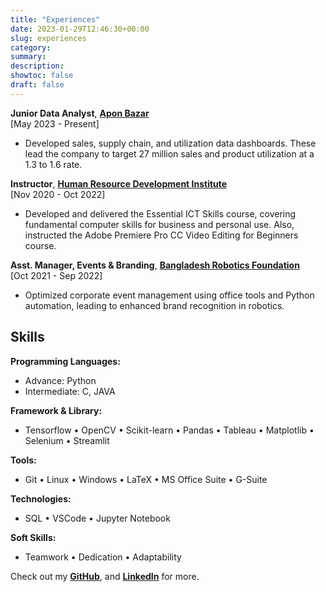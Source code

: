```yaml
---
title: "Experiences"
date: 2023-01-29T12:46:30+00:00
slug: experiences
category:
summary: 
description: 
showtoc: false
draft: false
---
```



**Junior Data Analyst**,  [**Apon Bazar**](https://www.apon-wellbeing.com/)   
[May 2023 - Present]  
- Developed sales, supply chain, and utilization data dashboards. These lead the company to target 27 million sales and product utilization at a 1.3 to 1.6 rate.


**Instructor**,   [**Human Resource Development Institute**](https://hrdi.ac/)   
[Nov 2020 - Oct 2022] 
- Developed and delivered the Essential ICT Skills course, covering fundamental
computer skills for business and personal use. Also, instructed the Adobe
Premiere Pro CC Video Editing for Beginners course.

**Asst. Manager, Events & Branding**,   [**Bangladesh Robotics Foundation**](https://bdrf.org.bd/)   
[Oct 2021 - Sep 2022] 
- Optimized corporate event management using office tools and Python
automation, leading to enhanced brand recognition in robotics.



## Skills
**Programming Languages:**
- Advance: Python
- Intermediate: C, JAVA

**Framework & Library:**
- Tensorflow • OpenCV • Scikit-learn
• Pandas • Tableau • Matplotlib
• Selenium  • Streamlit

**Tools:**
- Git • Linux • Windows • LaTeX
• MS Office Suite • G-Suite

**Technologies:**
- SQL • VSCode • Jupyter Notebook

**Soft Skills:**
- Teamwork • Dedication • Adaptability

Check out my [**GitHub**](https://github.com/sajaldoes/), and [**LinkedIn**](https://www.linkedin.com/in/sajaldoes/) for more.